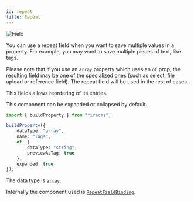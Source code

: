 ```yaml
---
id: repeat
title: Repeat
---
```


![Field](/img/fields/Repeat.png)

You can use a repeat field when you want to save multiple values in a property.
For example, you may want to save multiple pieces of text, like tags.

Please note that if you use an `array` property which uses an `of` prop, the
resulting field may be one of the specialized ones (such as select, file
upload or reference field). The repeat field will be used in the rest of cases.

This fields allows reordering of its entries.

This component can be expanded or collapsed by default.

```typescript jsx
import { buildProperty } from "firecms";

buildProperty({
    dataType: "array",
    name: "Tags",
    of: {
        dataType: "string",
        previewAsTag: true
    },
    expanded: true
});
```

The data type is [`array`](../config/array).

Internally the component used
is [`RepeatFieldBinding`](../../api/functions/RepeatFieldBinding).

